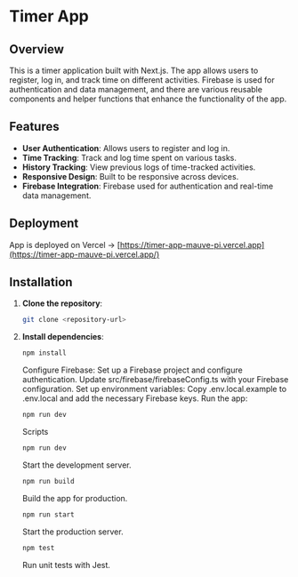 # Timer App

## Overview

This is a timer application built with Next.js. The app allows users to register, log in, and track time on different activities. Firebase is used for authentication and data management, and there are various reusable components and helper functions that enhance the functionality of the app.

## Features

- **User Authentication**: Allows users to register and log in.
- **Time Tracking**: Track and log time spent on various tasks.
- **History Tracking**: View previous logs of time-tracked activities.
- **Responsive Design**: Built to be responsive across devices.
- **Firebase Integration**: Firebase used for authentication and real-time data management.


## Deployment
App is deployed on Vercel -> [https://timer-app-mauve-pi.vercel.app](https://timer-app-mauve-pi.vercel.app/)

## Installation

1. **Clone the repository**:

   ```bash
   git clone <repository-url>
   ```

2. **Install dependencies**:

   ```bash
   npm install
   ```

   Configure Firebase:
   Set up a Firebase project and configure authentication.
   Update src/firebase/firebaseConfig.ts with your Firebase configuration.
   Set up environment variables:
   Copy .env.local.example to .env.local and add the necessary Firebase keys.
   Run the app:

   ```bash
   npm run dev
   ```

   Scripts

   ```bash
   npm run dev
   ```

   Start the development server.

   ```bash
   npm run build
   ```

   Build the app for production.

   ```bash
   npm run start
   ```

   Start the production server.

   ```bash
   npm test
   ```

   Run unit tests with Jest.
